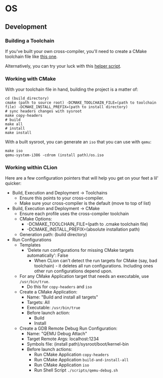 # OS

## Development

### Building a Toolchain

If you've built your own cross-compiler, you'll need to create
 a CMake toolchain file like [this one](./toolchain/toolchain.cmake).

Alternatively, you can try your luck with this [helper script](./toolchain/main.sh).
 
### Working with CMake

With your toolchain file in hand, building the project is a matter of:

```shell script
cd (build_directory)
cmake (path to source root) -DCMAKE_TOOLCHAIN_FILE=(path to toolchain file) -DCMAKE_INSTALL_PREFIX=(path to install directory)
# sync headers changes with sysroot
make copy-headers
# build
make all
# install
make install
```

With a built sysroot, you can generate an `iso` that you can use with `qemu`:

```shell script
make iso
qemu-system-i386 -cdrom (install path)/os.iso
```

### Working within CLion

Here are a few configuration pointers that will help you get
 on your feet a lil' quicker:

* Build, Execution and Deployment -> Toolchains
  * Ensure this points to your cross-compiler.
  * Make sure your cross-compiler is the default (move to top of list)
* Build, Execution and Deployment -> CMake
  * Ensure each profile uses the cross-compiler toolchain
  * CMake Options:
    * -DCMAKE_TOOLCHAIN_FILE=(path to .cmake toolchain file) 
    * -DCMAKE_INSTALL_PREFIX=(absolute installation path)
  * Generation path: (build directory)
* Run Configurations
  * Templates
    * 'Delete run configurations for missing CMake targets automatically': False
      * When CLion can't detect the run targets for CMake (say, bad toolchain) - it deletes
        all run configurations.  Including ones other run configurations depend upon. 
  * For any CMake Application target that needs an executable, use `/usr/bin/true`.  
    * Do this for `copy-headers` and `iso`
  * Create a CMake Application:
    * Name: "Build and install all targets"
    * Targets: All
    * Executable: `/usr/bin/true`
    * Before launch action:
      * Build
      * Install
  * Create a GDB Remote Debug Run Configuration:
    * Name: "QEMU Debug Attach"
    * Target Remote Args: localhost:1234
    * Symbols file: (install path)/sysroot/boot/kernel-bin
    * Before launch actions:
      * Run CMake Application `copy-headers`
      * Run CMake Application `build-and-install-all`
      * Run CMake Application `iso`
      * Run Shell Script `./scripts/qemu-debug.sh`
